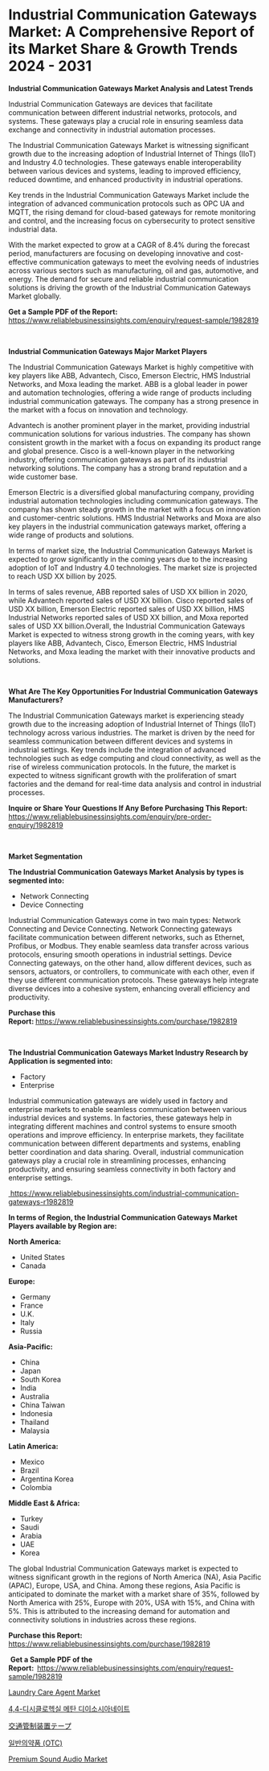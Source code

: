 <p><h1>Industrial Communication Gateways Market: A Comprehensive Report of its Market Share & Growth Trends 2024 - 2031</h1></p><p><strong>Industrial Communication Gateways Market Analysis and Latest Trends</strong></p>
<p><p>Industrial Communication Gateways are devices that facilitate communication between different industrial networks, protocols, and systems. These gateways play a crucial role in ensuring seamless data exchange and connectivity in industrial automation processes.</p><p>The Industrial Communication Gateways Market is witnessing significant growth due to the increasing adoption of Industrial Internet of Things (IIoT) and Industry 4.0 technologies. These gateways enable interoperability between various devices and systems, leading to improved efficiency, reduced downtime, and enhanced productivity in industrial operations.</p><p>Key trends in the Industrial Communication Gateways Market include the integration of advanced communication protocols such as OPC UA and MQTT, the rising demand for cloud-based gateways for remote monitoring and control, and the increasing focus on cybersecurity to protect sensitive industrial data.</p><p>With the market expected to grow at a CAGR of 8.4% during the forecast period, manufacturers are focusing on developing innovative and cost-effective communication gateways to meet the evolving needs of industries across various sectors such as manufacturing, oil and gas, automotive, and energy. The demand for secure and reliable industrial communication solutions is driving the growth of the Industrial Communication Gateways Market globally.</p></p>
<p><strong>Get a Sample PDF of the Report:&nbsp;</strong> <a href="https://www.reliablebusinessinsights.com/enquiry/request-sample/1982819">https://www.reliablebusinessinsights.com/enquiry/request-sample/1982819</a></p>
<p>&nbsp;</p>
<p><strong>Industrial Communication Gateways Major Market Players</strong></p>
<p><p>The Industrial Communication Gateways Market is highly competitive with key players like ABB, Advantech, Cisco, Emerson Electric, HMS Industrial Networks, and Moxa leading the market. ABB is a global leader in power and automation technologies, offering a wide range of products including industrial communication gateways. The company has a strong presence in the market with a focus on innovation and technology.</p><p>Advantech is another prominent player in the market, providing industrial communication solutions for various industries. The company has shown consistent growth in the market with a focus on expanding its product range and global presence. Cisco is a well-known player in the networking industry, offering communication gateways as part of its industrial networking solutions. The company has a strong brand reputation and a wide customer base.</p><p>Emerson Electric is a diversified global manufacturing company, providing industrial automation technologies including communication gateways. The company has shown steady growth in the market with a focus on innovation and customer-centric solutions. HMS Industrial Networks and Moxa are also key players in the industrial communication gateways market, offering a wide range of products and solutions.</p><p>In terms of market size, the Industrial Communication Gateways Market is expected to grow significantly in the coming years due to the increasing adoption of IoT and Industry 4.0 technologies. The market size is projected to reach USD XX billion by 2025.</p><p>In terms of sales revenue, ABB reported sales of USD XX billion in 2020, while Advantech reported sales of USD XX billion. Cisco reported sales of USD XX billion, Emerson Electric reported sales of USD XX billion, HMS Industrial Networks reported sales of USD XX billion, and Moxa reported sales of USD XX billion.Overall, the Industrial Communication Gateways Market is expected to witness strong growth in the coming years, with key players like ABB, Advantech, Cisco, Emerson Electric, HMS Industrial Networks, and Moxa leading the market with their innovative products and solutions.</p></p>
<p>&nbsp;</p>
<p><strong>What Are The Key Opportunities For Industrial Communication Gateways Manufacturers?</strong></p>
<p><p>The Industrial Communication Gateways market is experiencing steady growth due to the increasing adoption of Industrial Internet of Things (IIoT) technology across various industries. The market is driven by the need for seamless communication between different devices and systems in industrial settings. Key trends include the integration of advanced technologies such as edge computing and cloud connectivity, as well as the rise of wireless communication protocols. In the future, the market is expected to witness significant growth with the proliferation of smart factories and the demand for real-time data analysis and control in industrial processes.</p></p>
<p><strong>Inquire or Share Your Questions If Any Before Purchasing This Report:</strong> <a href="https://www.reliablebusinessinsights.com/enquiry/pre-order-enquiry/1982819">https://www.reliablebusinessinsights.com/enquiry/pre-order-enquiry/1982819</a></p>
<p>&nbsp;</p>
<p><strong>Market Segmentation</strong></p>
<p><strong>The Industrial Communication Gateways Market Analysis by types is segmented into:</strong></p>
<p><ul><li>Network Connecting</li><li>Device Connecting</li></ul></p>
<p><p>Industrial Communication Gateways come in two main types: Network Connecting and Device Connecting. Network Connecting gateways facilitate communication between different networks, such as Ethernet, Profibus, or Modbus. They enable seamless data transfer across various protocols, ensuring smooth operations in industrial settings. Device Connecting gateways, on the other hand, allow different devices, such as sensors, actuators, or controllers, to communicate with each other, even if they use different communication protocols. These gateways help integrate diverse devices into a cohesive system, enhancing overall efficiency and productivity.</p></p>
<p><strong>Purchase this Report:&nbsp;</strong><a href="https://www.reliablebusinessinsights.com/purchase/1982819">https://www.reliablebusinessinsights.com/purchase/1982819</a></p>
<p>&nbsp;</p>
<p><strong>The Industrial Communication Gateways Market Industry Research by Application is segmented into:</strong></p>
<p><ul><li>Factory</li><li>Enterprise</li></ul></p>
<p><p>Industrial communication gateways are widely used in factory and enterprise markets to enable seamless communication between various industrial devices and systems. In factories, these gateways help in integrating different machines and control systems to ensure smooth operations and improve efficiency. In enterprise markets, they facilitate communication between different departments and systems, enabling better coordination and data sharing. Overall, industrial communication gateways play a crucial role in streamlining processes, enhancing productivity, and ensuring seamless connectivity in both factory and enterprise settings.</p></p>
<p><a href="https://www.reliablebusinessinsights.com/industrial-communication-gateways-r1982819">&nbsp;https://www.reliablebusinessinsights.com/industrial-communication-gateways-r1982819</a></p>
<p><strong>In terms of Region, the Industrial Communication Gateways Market Players available by Region are:</strong></p>
<p>
    <p> <strong> North America: </strong>
        <ul>
            <li>United States</li>
            <li>Canada</li>
        </ul>
        </p> 
    <p> <strong> Europe: </strong>
        <ul>
            <li>Germany</li>
            <li>France</li>
            <li>U.K.</li>
            <li>Italy</li>
            <li>Russia</li>
        </ul>
        </p> 
    <p> <strong> Asia-Pacific: </strong>
        <ul>
            <li>China</li>
            <li>Japan</li>
            <li>South Korea</li>
            <li>India</li>
            <li>Australia</li>
            <li>China Taiwan</li>
            <li>Indonesia</li>
            <li>Thailand</li>
            <li>Malaysia</li>
        </ul>
        </p> 
    <p> <strong> Latin America: </strong>
        <ul>
            <li>Mexico</li>
            <li>Brazil</li>
            <li>Argentina Korea</li>
            <li>Colombia</li>
        </ul>
        </p> 
    <p> <strong> Middle East & Africa: </strong>
        <ul>
            <li>Turkey</li>
            <li>Saudi</li>
            <li>Arabia</li>
            <li>UAE</li>
            <li>Korea</li>
        </ul>
    </p>
    </p>
<p><p>The global Industrial Communication Gateways market is expected to witness significant growth in the regions of North America (NA), Asia Pacific (APAC), Europe, USA, and China. Among these regions, Asia Pacific is anticipated to dominate the market with a market share of 35%, followed by North America with 25%, Europe with 20%, USA with 15%, and China with 5%. This is attributed to the increasing demand for automation and connectivity solutions in industries across these regions.</p></p>
<p><strong>Purchase this Report: </strong><a href="https://www.reliablebusinessinsights.com/purchase/1982819">https://www.reliablebusinessinsights.com/purchase/1982819</a></p>
<p>&nbsp;<strong>Get a Sample PDF of the Report:&nbsp;&nbsp;</strong><a href="https://www.reliablebusinessinsights.com/enquiry/request-sample/1982819">https://www.reliablebusinessinsights.com/enquiry/request-sample/1982819</a></p>
<p><strong></strong></p>
<p><p><a href="https://github.com/Valeridd446677/Market-Research-Report-List-1/blob/main/laundry-care-agent-market.md">Laundry Care Agent Market</a></p><p><a href="https://github.com/oajzkywllm460/Market-Research-Report-List-2/blob/main/1287122155805.md">4,4-디시클로헥실 메탄 디이소시아네이트</a></p><p><a href="https://github.com/LuzHills1972/Market-Research-Report-List-1/blob/main/1401919146859.md">交通管制装置テープ</a></p><p><a href="https://github.com/HarrisonKitto2022/Market-Research-Report-List-1/blob/main/2071190155804.md">일반의약품 (OTC)</a></p><p><a href="https://github.com/bushilahore52/Market-Research-Report-List-1/blob/main/premium-sound-audio-market.md">Premium Sound Audio Market</a></p></p>